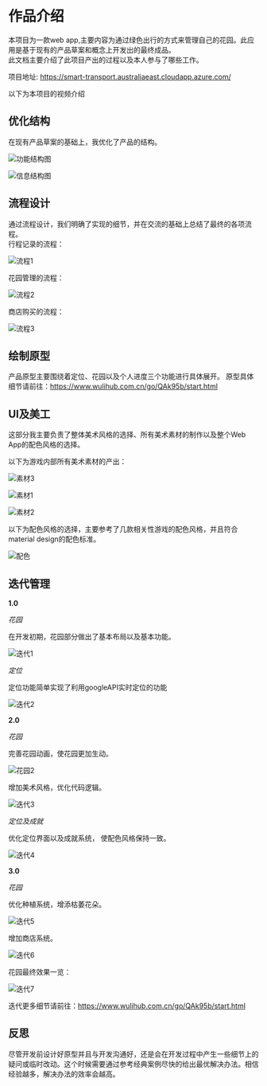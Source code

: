 # 作品介绍
本项目为一款web app,主要内容为通过绿色出行的方式来管理自己的花园。此应用是基于现有的产品草案和概念上开发出的最终成品。  
此文档主要介绍了此项目产出的过程以及本人参与了哪些工作。  

项目地址: https://smart-transport.australiaeast.cloudapp.azure.com/    

以下为本项目的视频介绍 





## 优化结构
在现有产品草案的基础上，我优化了产品的结构。 

![功能结构图](img/1.png "功能结构图")  

![信息结构图](img/22.png "信息结构图")

## 流程设计  
通过流程设计，我们明确了实现的细节，并在交流的基础上总结了最终的各项流程。  
行程记录的流程：  

![流程1](img/流程1.png "流程1")    

花园管理的流程：  

![流程2](img/流程2.png "流程2")    

商店购买的流程：  

![流程3](img/流程3.png "流程3")  

## 绘制原型  

产品原型主要围绕着定位、花园以及个人进度三个功能进行具体展开。
原型具体细节请前往：https://www.wulihub.com.cn/go/QAk95b/start.html  

## UI及美工  

这部分我主要负责了整体美术风格的选择、所有美术素材的制作以及整个Web App的配色风格的选择。  

以下为游戏内部所有美术素材的产出：  

![素材3](img/素材3.jpg "素材3")  

![素材1](img/素材1.jpg "素材1")    

![素材2](img/素材2.jpg "素材2")  

以下为配色风格的选择，主要参考了几款相关性游戏的配色风格，并且符合material design的配色标准。  

![配色](img/配色.jpg "配色")  


## 迭代管理  

**1.0**   

*花园*  

在开发初期，花园部分做出了基本布局以及基本功能。

![迭代1](img/迭代1.jpg "迭代1")  
  

*定位*

定位功能简单实现了利用googleAPI实时定位的功能  

![迭代2](img/迭代2.jpg "迭代2")  

**2.0**  

*花园*

完善花园动画，使花园更加生动。

![花园2](img/34.png "花园2")   

增加美术风格，优化代码逻辑。  

![迭代3](img/迭代3.jpg "迭代3") 

*定位及成就*  

优化定位界面以及成就系统， 使配色风格保持一致。  

![迭代4](img/迭代4.jpg "迭代4") 

**3.0**  

*花园*  

优化种植系统，增添枯萎花朵。  

![迭代5](img/迭代5.jpg "迭代5") 

增加商店系统。 

![迭代6](img/迭代6.jpg "迭代6")   

花园最终效果一览：  

![迭代7](img/迭代7.jpg "迭代7") 


迭代更多细节请前往：https://www.wulihub.com.cn/go/QAk95b/start.html

## 反思  

尽管开发前设计好原型并且与开发沟通好，还是会在开发过程中产生一些细节上的疑问或临时改动。这个时候需要通过参考经典案例尽快的给出最优解决办法。相信经验越多，解决办法的效率会越高。